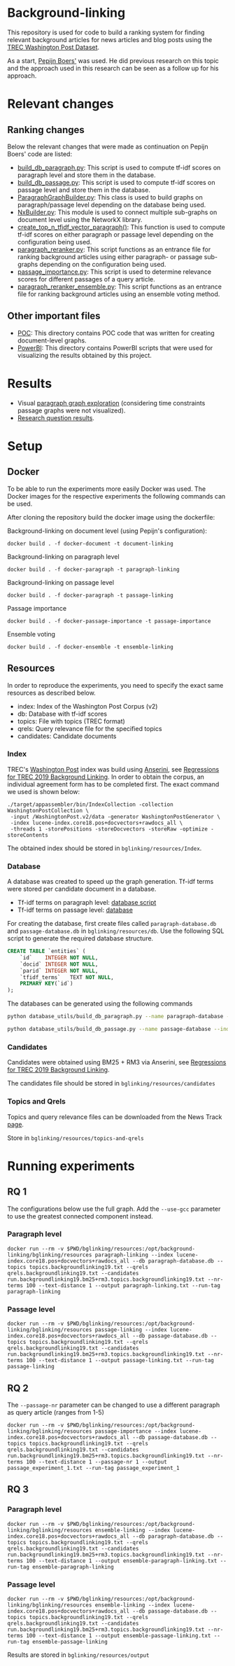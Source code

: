 # Background-linking
This repository is used for code to build a ranking system for finding relevant background articles for news articles and blog posts using the [TREC Washington Post Dataset](https://trec.nist.gov/data/wapost/).

As a start, [Pepijn Boers']((https://github.com/PepijnBoers/background-linking)) was used. He did previous research on this topic and the approach used in this research can be seen as a follow up for his approach. 

# Relevant changes

## Ranking changes
Below the relevant changes that were made as continuation on Pepijn Boers' code are listed:
- [build_db_paragraph.py](https://github.com/djessedirckx/ir-background-linking/blob/main/bglinking/database_utils/build_db_paragraph.py): This script is used to compute tf-idf scores on paragraph level and store them in the database.
- [build_db_passage.py](https://github.com/djessedirckx/ir-background-linking/blob/main/bglinking/database_utils/build_db_passage.py): This script is used to compute tf-idf scores on passage level and store them in the database.
- [ParagraphGraphBuilder.py](https://github.com/djessedirckx/ir-background-linking/blob/main/bglinking/graph/graph_builders/ParagraphGraphBuilder.py): This class is used to build graphs on paragraph/passage level depending on the database being used.
- [NxBuilder.py](https://github.com/djessedirckx/ir-background-linking/blob/main/bglinking/graph/graph_builders/NxBuilder.py): This module is used to connect multiple sub-graphs on document level using the NetworkX library.
- [create_top_n_tfidf_vector_paragraph()](https://github.com/djessedirckx/ir-background-linking/blob/8461dd646cb137ea20fcff417627b50766bf85b4/bglinking/general_utils/utils.py#L224): This function is used to compute tf-idf scores on either paragraph or passage level depending on the configuration being used.
- [paragraph_reranker.py](https://github.com/djessedirckx/ir-background-linking/blob/main/bglinking/paragraph_reranker.py): This script functions as an entrance file for ranking background articles using either paragraph- or passage sub-graphs depending on the configuration being used.
- [passage_importance.py](https://github.com/djessedirckx/ir-background-linking/blob/main/bglinking/passage_importance.py): This script is used to determine relevance scores for different passages of a query article.
- [paragraph_reranker_ensemble.py](https://github.com/djessedirckx/ir-background-linking/blob/main/bglinking/paragraph_reranker_ensemble.py): This script functions as an entrance file for ranking background articles using an ensemble voting method.

## Other important files
- [POC](https://github.com/djessedirckx/ir-background-linking/tree/main/POC): This directory contains POC code that was written for creating document-level graphs.
- [PowerBI](https://github.com/djessedirckx/ir-background-linking/tree/main/PowerBI): This directory contains PowerBI scripts that were used for visualizing the results obtained by this project.

# Results
- Visual [paragraph graph exploration](https://app.powerbi.com/view?r=eyJrIjoiMTYyOGJmMzItZDFjMS00MGM3LWFlNjgtYzgwNGJmYjhlNGJiIiwidCI6IjU1YmVlZWRmLTdhZmItNGI2YS1hYjU3LTBlMjYxYzI2NDJkZSIsImMiOjl9&pageName=ReportSection) (considering time constraints passage graphs were not visualized).
- [Research question results](https://app.powerbi.com/view?r=eyJrIjoiYWIyYjY1MTktM2Q1Yi00NjFkLWI1MmYtOGY4NGI4YjAwN2Q4IiwidCI6IjU1YmVlZWRmLTdhZmItNGI2YS1hYjU3LTBlMjYxYzI2NDJkZSIsImMiOjl9).

# Setup

## Docker
To be able to run the experiments more easily Docker was used. The Docker images for the respective experiments the following commands can be used.

After cloning the repository build the docker image using the dockerfile:

Background-linking on document level (using Pepijn's configuration):

```
docker build . -f docker-document -t document-linking
```

Background-linking on paragraph level
```
docker build . -f docker-paragraph -t paragraph-linking
```

Background-linking on passage level
```
docker build . -f docker-paragraph -t passage-linking
```

Passage importance
```
docker build . -f docker-passage-importance -t passage-importance
```

Ensemble voting
```
docker build . -f docker-ensemble -t ensemble-linking
```
## Resources
In order to reproduce the experiments, you need to specify the exact same resources as described below. 

- index: Index of the Washington Post Corpus (v2)
- db: Database with tf-idf scores
- topics: File with topics (TREC format)
- qrels: Query relevance file for the specified topics
- candidates: Candidate documents

### Index
TREC's [Washington Post](https://trec.nist.gov/data/wapost/) index was build using [Anserini](https://github.com/castorini/anserini), see [Regressions for TREC 2019 Background Linking](https://github.com/castorini/anserini/blob/master/docs/regressions-backgroundlinking19.md). In order to obtain the corpus, an individual agreement form has to be completed first. The exact command we used is shown below:

```
./target/appassembler/bin/IndexCollection -collection WashingtonPostCollection \
 -input /WashingtonPost.v2/data -generator WashingtonPostGenerator \
 -index lucene-index.core18.pos+docvectors+rawdocs_all \
 -threads 1 -storePositions -storeDocvectors -storeRaw -optimize -storeContents
```

The obtained index should be stored in `bglinking/resources/Index`.

### Database
A database was created to speed up the graph generation. Tf-idf terms were stored per candidate document in a database. 

- Tf-idf terms on paragraph level: [database script](https://github.com/djessedirckx/ir-background-linking/blob/main/bglinking/database_utils/build_db_paragraph.py)
- Tf-idf terms on passage level: [database](https://github.com/djessedirckx/ir-background-linking/blob/main/bglinking/database_utils/build_db_passage.py)

For creating the database, first create files called `paragraph-database.db` and `passage-database.db` in `bglinking/resources/db`. Use the following SQL script to generate the required database structure.
```sql
CREATE TABLE `entities` (
	`id`	INTEGER NOT NULL,
	`docid`	INTEGER NOT NULL,
	`parid`	INTEGER NOT NULL,
	`tfidf_terms`	TEXT NOT NULL,
	PRIMARY KEY(`id`)
);
```

The databases can be generated using the following commands
```sh
python database_utils/build_db_paragraph.py --name paragraph-database --index lucene-index.core18.pos+docvectors+rawdocs_all
```

```sh
python database_utils/build_db_passage.py --name passage-database --index lucene-index.core18.pos+docvectors+rawdocs_all --passages 5
```

### Candidates
Candidates were obtained using BM25 + RM3 via Anserini, see [Regressions for TREC 2019 Background Linking](https://github.com/castorini/anserini/blob/master/docs/regressions-backgroundlinking19.md).

The candidates file should be stored in `bglinking/resources/candidates`

### Topics and Qrels
Topics and query relevance files can be downloaded from the News Track [page](https://trec.nist.gov/data/news2019.html).

Store in `bglinking/resources/topics-and-qrels`


# Running experiments

## RQ 1

The configurations below use the full graph. Add the `--use-gcc` parameter to use the greatest connected component instead.

### Paragraph level
```
docker run --rm -v $PWD/bglinking/resources:/opt/background-linking/bglinking/resources paragraph-linking --index lucene-index.core18.pos+docvectors+rawdocs_all --db paragraph-database.db --topics topics.backgroundlinking19.txt --qrels qrels.backgroundlinking19.txt --candidates run.backgroundlinking19.bm25+rm3.topics.backgroundlinking19.txt --nr-terms 100 --text-distance 1 --output paragraph-linking.txt --run-tag paragraph-linking
```
### Passage level
```
docker run --rm -v $PWD/bglinking/resources:/opt/background-linking/bglinking/resources passage-linking --index lucene-index.core18.pos+docvectors+rawdocs_all --db passage-database.db --topics topics.backgroundlinking19.txt --qrels qrels.backgroundlinking19.txt --candidates run.backgroundlinking19.bm25+rm3.topics.backgroundlinking19.txt --nr-terms 100 --text-distance 1 --output passage-linking.txt --run-tag passage-linking
```

## RQ 2
The `--passage-nr` parameter can be changed to use a different paragraph as query article (ranges from 1-5)

```
docker run --rm -v $PWD/bglinking/resources:/opt/background-linking/bglinking/resources passage-importance --index lucene-index.core18.pos+docvectors+rawdocs_all --db passage-database.db --topics topics.backgroundlinking19.txt --qrels qrels.backgroundlinking19.txt --candidates run.backgroundlinking19.bm25+rm3.topics.backgroundlinking19.txt --nr-terms 100 --text-distance 1 --passage-nr 1 --output passage_experiment_1.txt --run-tag passage_experiment_1
```

## RQ 3

### Paragraph level
```
docker run --rm -v $PWD/bglinking/resources:/opt/background-linking/bglinking/resources ensemble-linking --index lucene-index.core18.pos+docvectors+rawdocs_all --db paragraph-database.db --topics topics.backgroundlinking19.txt --qrels qrels.backgroundlinking19.txt --candidates run.backgroundlinking19.bm25+rm3.topics.backgroundlinking19.txt --nr-terms 100 --text-distance 1 --output ensemble-paragraph-linking.txt --run-tag ensemble-paragraph-linking
```

### Passage level
```
docker run --rm -v $PWD/bglinking/resources:/opt/background-linking/bglinking/resources ensemble-linking --index lucene-index.core18.pos+docvectors+rawdocs_all --db passage-database.db --topics topics.backgroundlinking19.txt --qrels qrels.backgroundlinking19.txt --candidates run.backgroundlinking19.bm25+rm3.topics.backgroundlinking19.txt --nr-terms 100 --text-distance 1 --output ensemble-passage-linking.txt --run-tag ensemble-passage-linking
```

Results are stored in `bglinking/resources/output`

